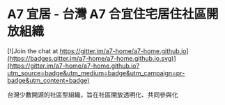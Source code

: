 # A7 宜居 - 台灣 A7 合宜住宅居住社區開放組織

[![Join the chat at https://gitter.im/a7-home/a7-home.github.io](https://badges.gitter.im/a7-home/a7-home.github.io.svg)](https://gitter.im/a7-home/a7-home.github.io?utm_source=badge&utm_medium=badge&utm_campaign=pr-badge&utm_content=badge)

台灣少數開源的社區型組織，旨在社區開放透明化、共同參與化
